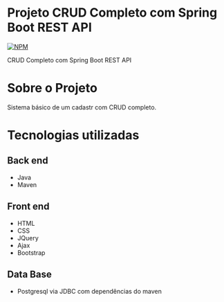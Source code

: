 # Projeto CRUD Completo com Spring Boot REST API
[![NPM](https://img.shields.io/npm/l/react)](https://github.com/devsuperior/sds1-wmazoni/blob/master/LICENSE) 

CRUD Completo com Spring Boot REST API

# Sobre o Projeto
Sistema básico de um cadastr com CRUD completo.

# Tecnologias utilizadas

## Back end
- Java
- Maven
 
## Front end
- HTML 
- CSS 
- JQuery
- Ajax
- Bootstrap

## Data Base
- Postgresql via JDBC com dependências do maven
